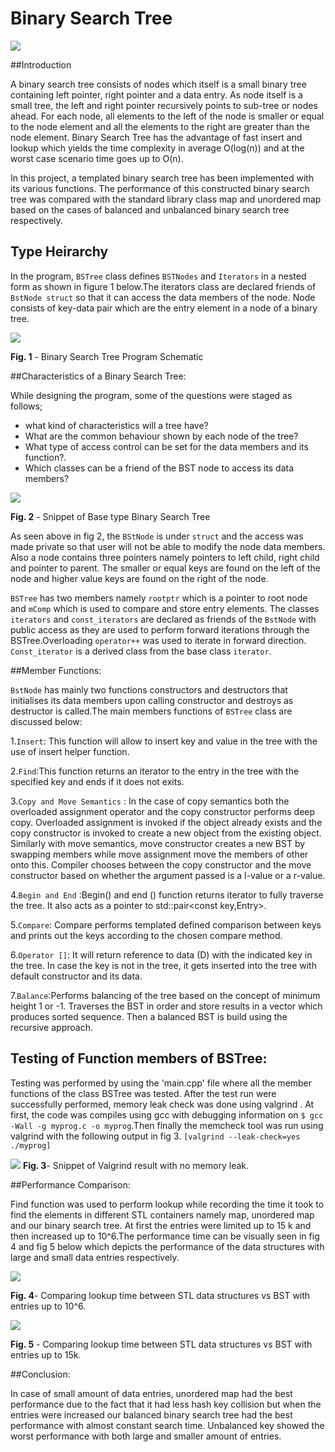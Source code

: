 # Binary Search Tree

![](Figures/BST_PIC.png )


##Introduction

A binary search tree consists of nodes which itself is a small binary tree
containing left pointer, right pointer and a data entry. As node itself is a
small tree, the left and right pointer recursively points to sub-tree or nodes
ahead. For each node, all elements to the left of the node is smaller or equal
to the node element and all the elements to the right are greater than the node
element. Binary Search Tree has the advantage of fast insert and lookup which
yields the time complexity in average O(log(n)) and at the worst case scenario
time goes up to O(n).

In this project, a templated binary  search tree has been implemented with its
various functions. The performance of this constructed binary search tree was
compared with the standard library class map and unordered map based on the
cases of balanced and unbalanced binary search tree respectively.

## Type Heirarchy

In the program, `BSTree` class defines `BSTNodes` and `Iterators` in a nested
form as shown in figure 1 below.The iterators class are declared friends of
`BstNode struct` so that it can access the data members of the node. Node
consists of key-data pair which are the entry element in a node of a binary
tree.

![](Figures/Heirarchy.png )

 **Fig. 1** - Binary Search Tree Program Schematic

##Characteristics of a Binary Search Tree:

While designing  the program, some of the questions were staged as follows;
- what kind of characteristics will a tree have?
- What are the common behaviour shown by each node of the tree?
- What type of access control can be set for the data members  and its function?.
- Which classes can be a friend of the BST node to access its data members?

![](Figures/code_snippet.png )


 **Fig. 2** - Snippet of Base type Binary Search Tree

As seen above in fig 2, the `BStNode` is under `struct` and the access was made
private so that user will not be able to modify the node data members. Also a
node contains three pointers namely pointers to left child, right child and
pointer to parent. The smaller or equal keys are found on the left of the node
and higher value keys are found on the right of the node.

`BSTree` has two members namely `rootptr` which is a pointer to root node and `mComp` which is used to compare and store entry elements. The classes `iterators` and `const_iterators` are declared as friends of the `BstNode` with public access as they are used to perform forward iterations through the BSTree.Overloading `operator++` was used to iterate in forward direction. `Const_iterator` is a derived class from the base class `iterator`.

##Member Functions:

`BstNode` has mainly two functions constructors and destructors that initialises its data members upon calling constructor and destroys as destructor is called.The main members functions of `BSTree` class are discussed below:

1.`Insert`: This function will allow to insert key and value in the tree with the use of insert helper function.

2.`Find`:This function returns an iterator to the entry in the tree with the specified key and ends if it does not exits.

3.`Copy and Move Semantics` : In the case of copy semantics both the overloaded assignment operator and the copy constructor performs deep copy. Overloaded assignment is invoked if the object already exists and the copy constructor is invoked to create a new object from the existing object. Similarly with move semantics, move constructor creates a new BST by swapping members while move assignment move the members of other onto this. Compiler chooses between the copy constructor and the move constructor based on whether the argument passed is a l-value or a r-value.

4.`Begin and End` :Begin() and end () function returns iterator to fully traverse the tree. It also acts as a pointer to std::pair<const key,Entry>.

5.`Compare`: Compare performs templated defined comparison between keys and prints out the keys according to the chosen compare method.

6.`Operator []`: It will return reference to data (D) with the indicated key in the tree. In case the key is not in the tree, it gets inserted into the tree with default constructor and its data.

7.`Balance`:Performs balancing of the tree based on the concept of minimum height 1 or -1. Traverses the BST in order and store  results in a vector which produces sorted sequence. Then a balanced BST is build using the recursive approach.

## Testing of Function members of BSTree:

Testing was performed by using the 'main.cpp' file where all the member functions of the class BSTree was tested. After the test run were successfully performed, memory leak check was done using valgrind .
At first, the code was compiles using gcc with debugging information on `$ gcc -Wall -g myprog.c -o myprog`.Then finally the memcheck tool was run using valgrind with the following output in fig 3. `[valgrind --leak-check=yes ./myprog]`

![](Figures/valgrind.png)
**Fig. 3**- Snippet of Valgrind result with no memory leak.

##Performance Comparison:

 Find function was used to perform lookup while recording the time it took to
 find the elements in different STL containers namely map, unordered map and our
 binary search tree. At first the entries were limited up to 15 k and then increased
 up to 10^6.The performance time can be visually seen in fig 4 and fig 5 below
 which depicts the performance of the data structures with large and small data
 entries respectively.

![](Figures/Large_entry.png)

**Fig. 4**- Comparing lookup time between STL data structures vs BST with entries up to 10^6.



![](Figures/Small_Entries.png )

**Fig. 5** - Comparing lookup time between STL data structures vs BST with entries up to 15k.





 ##Conclusion:

 In case of small amount of data entries, unordered map had the best performance
 due to the fact that it had less hash key collision but when the entries
 were increased our balanced binary search tree had the best performance with almost
 constant search time. Unbalanced key showed the worst performance with both large
 and smaller amount of entries.
